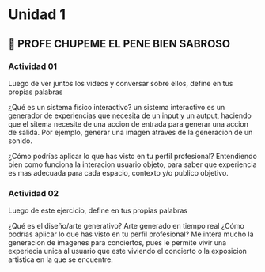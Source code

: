 # Unidad 1

## 🔎 PROFE CHUPEME EL PENE BIEN SABROSO

### Actividad 01

Luego de ver juntos los videos y conversar sobre ellos, define en tus propias palabras

¿Qué es un sistema físico interactivo?
un sistema interactivo es un generador de experiencias que necesita de un input y un autput, haciendo que el sitema necesite de una accion de entrada para generar una accion de salida. Por ejemplo, generar una imagen atraves de la generacion de un sonido.

¿Cómo podrías aplicar lo que has visto en tu perfil profesional?
Entendiendo bien como funciona la interacion usuario objeto, para saber que experiencia es mas adecuada para cada espacio, contexto y/o publico objetivo.

### Actividad 02

Luego de este ejercicio, define en tus propias palabras

¿Qué es el diseño/arte generativo?
Arte generado en tiempo real 
¿Cómo podrías aplicar lo que has visto en tu perfil profesional?
Me intera mucho la generacion de imagenes para conciertos, pues le permite vivir una experiecia unica al usuario que este viviendo el concierto o la exposicion artistica en la que se encuentre.
